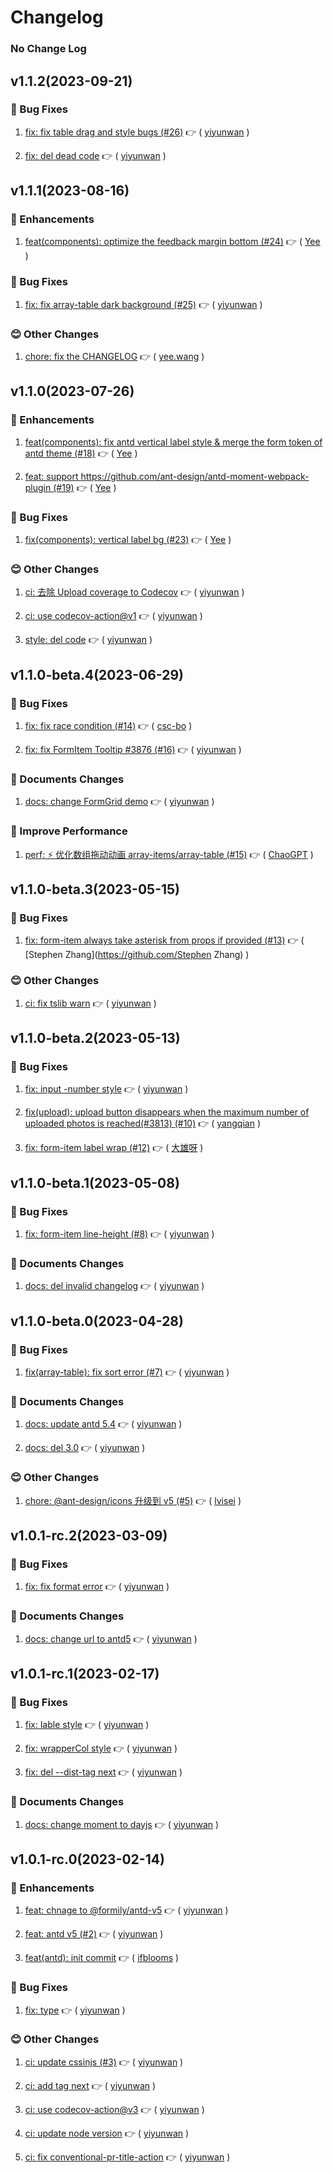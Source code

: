 # Changelog

### No Change Log

## v1.1.2(2023-09-21)

### :bug: Bug Fixes

1. [fix: fix table drag and style bugs (#26)](https://github.com/formilyjs/antd/commit/ac4c821) :point_right: ( [yiyunwan](https://github.com/yiyunwan) )

1. [fix: del dead code](https://github.com/formilyjs/antd/commit/a2dbe1f) :point_right: ( [yiyunwan](https://github.com/yiyunwan) )

## v1.1.1(2023-08-16)

### :tada: Enhancements

1. [feat(components): optimize the feedback margin bottom (#24)](https://github.com/formilyjs/antd/commit/9dd7104) :point_right: ( [Yee](https://github.com/Yee) )

### :bug: Bug Fixes

1. [fix: fix array-table dark background (#25)](https://github.com/formilyjs/antd/commit/331898a) :point_right: ( [yiyunwan](https://github.com/yiyunwan) )

### :blush: Other Changes

1. [chore: fix the CHANGELOG](https://github.com/formilyjs/antd/commit/1f62db0) :point_right: ( [yee.wang](https://github.com/yee.wang) )

## v1.1.0(2023-07-26)

### :tada: Enhancements

1. [feat(components): fix antd vertical label style & merge the form token of antd theme (#18)](https://github.com/formilyjs/antd/commit/458da30) :point_right: ( [Yee](https://github.com/Yee) )

1. [feat: support https://github.com/ant-design/antd-moment-webpack-plugin (#19)](https://github.com/formilyjs/antd/commit/e44cf8b) :point_right: ( [Yee](https://github.com/Yee) )

### :bug: Bug Fixes

1. [fix(components): vertical label bg (#23)](https://github.com/formilyjs/antd/commit/64e9c0a) :point_right: ( [Yee](https://github.com/Yee) )

### :blush: Other Changes

1. [ci: 去除 Upload coverage to Codecov](https://github.com/formilyjs/antd/commit/17744f9) :point_right: ( [yiyunwan](https://github.com/yiyunwan) )

1. [ci: use codecov-action@v1](https://github.com/formilyjs/antd/commit/a090971) :point_right: ( [yiyunwan](https://github.com/yiyunwan) )

1. [style: del code](https://github.com/formilyjs/antd/commit/876198c) :point_right: ( [yiyunwan](https://github.com/yiyunwan) )

## v1.1.0-beta.4(2023-06-29)

### :bug: Bug Fixes

1. [fix: fix race condition (#14)](https://github.com/formilyjs/antd/commit/ef7f993) :point_right: ( [csc-bo](https://github.com/csc-bo) )

1. [fix: fix FormItem Tooltip #3876 (#16)](https://github.com/formilyjs/antd/commit/c0913a1) :point_right: ( [yiyunwan](https://github.com/yiyunwan) )

### :memo: Documents Changes

1. [docs: change FormGrid demo](https://github.com/formilyjs/antd/commit/f4e29f8) :point_right: ( [yiyunwan](https://github.com/yiyunwan) )

### :rocket: Improve Performance

1. [perf: ⚡️ 优化数组拖动动画 array-items/array-table (#15)](https://github.com/formilyjs/antd/commit/03376f8) :point_right: ( [ChaoGPT](https://github.com/ChaoGPT) )

## v1.1.0-beta.3(2023-05-15)

### :bug: Bug Fixes

1. [fix: form-item always take asterisk from props if provided (#13)](https://github.com/formilyjs/antd/commit/95179e8) :point_right: ( [Stephen Zhang](https://github.com/Stephen Zhang) )

### :blush: Other Changes

1. [ci: fix tslib warn](https://github.com/formilyjs/antd/commit/8af2afd) :point_right: ( [yiyunwan](https://github.com/yiyunwan) )

## v1.1.0-beta.2(2023-05-13)

### :bug: Bug Fixes

1. [fix: input -number style](https://github.com/formilyjs/antd/commit/14baa8f) :point_right: ( [yiyunwan](https://github.com/yiyunwan) )

1. [fix(upload): upload button disappears when the maximum number of uploaded photos is reached(#3813) (#10)](https://github.com/formilyjs/antd/commit/b80e2b6) :point_right: ( [yangqian](https://github.com/yangqian) )

1. [fix: form-item label wrap (#12)](https://github.com/formilyjs/antd/commit/343b1d2) :point_right: ( [大雄呀](https://github.com/大雄呀) )

## v1.1.0-beta.1(2023-05-08)

### :bug: Bug Fixes

1. [fix: form-item line-height (#8)](https://github.com/formilyjs/antd/commit/71bc893) :point_right: ( [yiyunwan](https://github.com/yiyunwan) )

### :memo: Documents Changes

1. [docs: del invalid changelog](https://github.com/formilyjs/antd/commit/967a72f) :point_right: ( [yiyunwan](https://github.com/yiyunwan) )

## v1.1.0-beta.0(2023-04-28)

### :bug: Bug Fixes

1. [fix(array-table): fix sort error (#7)](https://github.com/formilyjs/antd/commit/22aac37) :point_right: ( [yiyunwan](https://github.com/yiyunwan) )

### :memo: Documents Changes

1. [docs: update antd 5.4](https://github.com/formilyjs/antd/commit/aa1e5be) :point_right: ( [yiyunwan](https://github.com/yiyunwan) )

1. [docs: del 3.0](https://github.com/formilyjs/antd/commit/48dab1c) :point_right: ( [yiyunwan](https://github.com/yiyunwan) )

### :blush: Other Changes

1. [chore: @ant-design/icons 升级到 v5 (#5)](https://github.com/formilyjs/antd/commit/e1102b3) :point_right: ( [lvisei](https://github.com/lvisei) )

## v1.0.1-rc.2(2023-03-09)

### :bug: Bug Fixes

1. [fix: fix format error](https://github.com/formilyjs/antd/commit/063de9c) :point_right: ( [yiyunwan](https://github.com/yiyunwan) )

### :memo: Documents Changes

1. [docs: change url to antd5](https://github.com/formilyjs/antd/commit/64dcefd) :point_right: ( [yiyunwan](https://github.com/yiyunwan) )

## v1.0.1-rc.1(2023-02-17)

### :bug: Bug Fixes

1. [fix: lable style](https://github.com/formilyjs/antd/commit/b9d0d03) :point_right: ( [yiyunwan](https://github.com/yiyunwan) )

1. [fix: wrapperCol style](https://github.com/formilyjs/antd/commit/651786a) :point_right: ( [yiyunwan](https://github.com/yiyunwan) )

1. [fix: del --dist-tag next](https://github.com/formilyjs/antd/commit/5509501) :point_right: ( [yiyunwan](https://github.com/yiyunwan) )

### :memo: Documents Changes

1. [docs: change moment to dayjs](https://github.com/formilyjs/antd/commit/9960aae) :point_right: ( [yiyunwan](https://github.com/yiyunwan) )

## v1.0.1-rc.0(2023-02-14)

### :tada: Enhancements

1. [feat: chnage to @formily/antd-v5](https://github.com/formilyjs/antd/commit/8e69136) :point_right: ( [yiyunwan](https://github.com/yiyunwan) )

1. [feat: antd v5 (#2)](https://github.com/formilyjs/antd/commit/a3d382f) :point_right: ( [yiyunwan](https://github.com/yiyunwan) )

1. [feat(antd): init commit](https://github.com/formilyjs/antd/commit/6e51836) :point_right: ( [ifblooms](https://github.com/ifblooms) )

### :bug: Bug Fixes

1. [fix: type](https://github.com/formilyjs/antd/commit/4bc6d3e) :point_right: ( [yiyunwan](https://github.com/yiyunwan) )

### :blush: Other Changes

1. [ci: update cssinjs (#3)](https://github.com/formilyjs/antd/commit/d7825f2) :point_right: ( [yiyunwan](https://github.com/yiyunwan) )

1. [ci: add tag next](https://github.com/formilyjs/antd/commit/cbbe499) :point_right: ( [yiyunwan](https://github.com/yiyunwan) )

1. [ci: use codecov-action@v3](https://github.com/formilyjs/antd/commit/6f87b9e) :point_right: ( [yiyunwan](https://github.com/yiyunwan) )

1. [ci: update node version](https://github.com/formilyjs/antd/commit/e7fe45f) :point_right: ( [yiyunwan](https://github.com/yiyunwan) )

1. [ci: fix conventional-pr-title-action](https://github.com/formilyjs/antd/commit/7ff75bc) :point_right: ( [yiyunwan](https://github.com/yiyunwan) )
